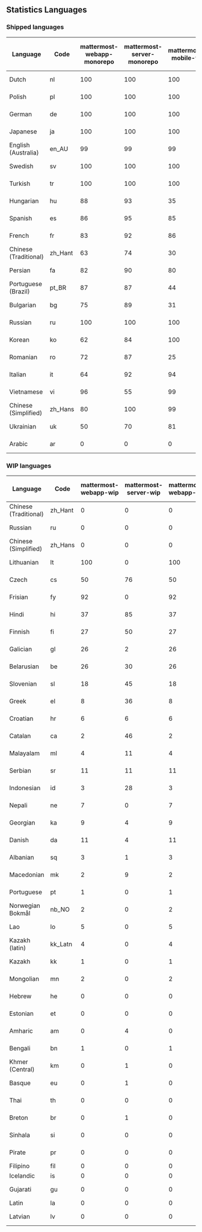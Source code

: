 ## Statistics Languages ##
###  Shipped languages  ###
|Language|Code|mattermost-webapp-monorepo|mattermost-server-monorepo|mattermost-mobile-v2|mattermost-desktop|mattermost-boards-webapp-monorepo|mattermost-playbooks-webapp-monorepo|calls-webapp|Total|Last Modified|
|---|---|---|---|---|---|---|---|---|---|---|
|Dutch|nl| 100| 100| 100| 96| 0| 0| 100| 99|2023-09-13T06:09:52.688614Z|
|Polish|pl| 100| 100| 100| 100| 0| 0| 100| 87|2023-09-19T06:32:04.454388Z|
|German|de| 100| 100| 100| 100| 0| 0| 100| 87|2023-09-16T10:31:29.867364Z|
|Japanese|ja| 100| 100| 100| 100| 0| 0| 100| 87|2023-09-19T11:52:44.746957Z|
|English (Australia)|en_AU| 99| 99| 99| 96| 0| 0| 0| 87|2023-09-09T11:38:35.838529Z|
|Swedish|sv| 100| 100| 100| 96| 0| 0| 100| 87|2023-09-13T20:08:42.524738Z|
|Turkish|tr| 100| 100| 100| 100| 0| 0| 100| 87|2023-09-16T14:58:36.405495Z|
|Hungarian|hu| 88| 93| 35| 89| 0| 0| 0| 76|2023-08-29T11:18:03.887963Z|
|Spanish|es| 86| 95| 85| 88| 0| 0| 28| 74|2023-08-29T11:18:02.724079Z|
|French|fr| 83| 92| 86| 100| 0| 0| 58| 73|2023-09-19T21:03:20.650180Z|
|Chinese (Traditional)|zh_Hant| 63| 74| 30| 94| 0| 0| 4| 71|2023-08-29T11:18:08.540822Z|
|Persian|fa| 82| 90| 80| 89| 0| 0| 0| 70|2023-08-29T11:18:03.017851Z|
|Portuguese (Brazil)|pt_BR| 87| 87| 44| 70| 0| 0| 100| 69|2023-08-29T11:18:05.901628Z|
|Bulgarian|bg| 75| 89| 31| 0| 0| 0| 0| 64|2023-07-31T13:17:56.186033Z|
|Russian|ru| 100| 100| 100| 100| 0| 0| 76| 63|2023-09-18T07:46:55.521895Z|
|Korean|ko| 62| 84| 100| 96| 0| 0| 100| 62|2023-09-13T02:06:10.646545Z|
|Romanian|ro| 72| 87| 25| 0| 0| 0| 0| 61|2023-07-31T13:22:18.753110Z|
|Italian|it| 64| 92| 94| 21| 0| 0| 24| 61|2023-08-29T11:18:04.183442Z|
|Vietnamese|vi| 96| 55| 99| 84| 0| 0| 100| 56|2023-09-18T13:55:19.623574Z|
|Chinese (Simplified)|zh_Hans| 80| 100| 99| 96| 0| 0| 100| 54|2023-09-11T04:08:59.827855Z|
|Ukrainian|uk| 50| 70| 81| 72| 0| 0| 0| 51|2023-08-29T11:18:07.366626Z|
|Arabic|ar| 0| 0| 0| 42| 0| 0| 0| 2|2023-07-10T13:08:48.325143Z|
###  WIP languages  ###
|Language|Code|mattermost-webapp-wip|mattermost-server-wip|mattermost-webapp-wip|mattermost-desktop-wip|Total|Last Modified|
|---|---|---|---|---|---|---|--|
|Chinese (Traditional)|zh_Hant| 0| 0| 0| 0| 71|2023-08-29T11:18:08.540822Z|
|Russian|ru| 0| 0| 0| 0| 63|2023-09-18T07:46:55.521895Z|
|Chinese (Simplified)|zh_Hans| 0| 0| 0| 3| 54|2023-09-11T04:08:59.827855Z|
|Lithuanian|lt| 100| 0| 100| 100| 38|2023-04-20T18:20:36.422339Z|
|Czech|cs| 50| 76| 50| 100| 34|2023-08-04T09:02:12.265970Z|
|Frisian|fy| 92| 0| 92| 0| 32|2023-03-30T14:04:28.368728Z|
|Hindi|hi| 37| 85| 37| 0| 26|2023-06-25T16:00:48.875553Z|
|Finnish|fi| 27| 50| 27| 0| 18|2023-03-30T14:04:14.936366Z|
|Galician|gl| 26| 2| 26| 0| 18|2023-02-16T10:53:47.791156Z|
|Belarusian|be| 26| 30| 26| 9| 14|2023-03-30T14:03:09.873427Z|
|Slovenian|sl| 18| 45| 18| 0| 13|2023-03-30T14:07:12.677627Z|
|Greek|el| 8| 36| 8| 0| 12|2023-03-30T14:03:55.229463Z|
|Croatian|hr| 6| 6| 6| 10| 10|2023-08-04T14:10:27.576411Z|
|Catalan|ca| 2| 46| 2| 0| 8|2023-02-22T22:19:51.633986Z|
|Malayalam|ml| 4| 11| 4| 0| 7|2023-07-08T15:38:50.105911Z|
|Serbian|sr| 11| 11| 11| 100| 7|2023-09-13T08:42:13.664690Z|
|Indonesian|id| 3| 28| 3| 0| 6|2023-01-20T12:30:26.132977Z|
|Nepali|ne| 7| 0| 7| 0| 6|2023-03-30T14:06:47.028356Z|
|Georgian|ka| 9| 4| 9| 0| 4|2023-06-23T10:19:49.433102Z|
|Danish|da| 11| 4| 11| 0| 4|2023-02-28T08:17:12.460986Z|
|Albanian|sq| 3| 1| 3| 0| 4|2023-03-30T14:07:18.996586Z|
|Macedonian|mk| 2| 9| 2| 29| 3|2023-05-05T04:29:07.020368Z|
|Portuguese|pt| 1| 0| 1| 100| 2|2023-09-08T10:19:03.510189Z|
|Norwegian Bokmål|nb_NO| 2| 0| 2| 0| 2|2023-03-30T09:46:13.174135Z|
|Lao|lo| 5| 0| 5| 0| 1|2023-01-28T03:29:57.636840Z|
|Kazakh (latin)|kk_Latn| 4| 0| 4| 0| 1|2023-01-09T16:04:40.142668Z|
|Kazakh|kk| 1| 0| 1| 0| 1|2023-01-20T12:30:28.434837Z|
|Mongolian|mn| 2| 0| 2| 0| 1|2023-02-16T02:00:14.011643Z|
|Hebrew|he| 0| 0| 0| 0| 1|2023-01-20T12:30:24.610278Z|
|Estonian|et| 0| 0| 0| 0| 0|2022-06-16T11:17:55.844464Z|
|Amharic|am| 0| 4| 0| 0| 0|2020-07-04T19:22:35.416407Z|
|Bengali|bn| 1| 0| 1| 0| 0|2022-06-18T00:07:36.707192Z|
|Khmer (Central)|km| 0| 1| 0| 0| 0|2022-05-06T14:27:58.323957Z|
|Basque|eu| 0| 1| 0| 0| 0|2021-06-22T14:46:44.626603Z|
|Thai|th| 0| 0| 0| 7| 0|2023-07-02T14:03:38.691977Z|
|Breton|br| 0| 1| 0| 0| 0|2022-10-20T14:33:30.929526Z|
|Sinhala|si| 0| 0| 0| 0| 0|2022-10-24T11:26:43.423982Z|
|Pirate|pr| 0| 0| 0| 0| 0|2022-06-28T08:46:29.046651Z|
|Filipino|fil| 0| 0| 0| 0| 0||
|Icelandic|is| 0| 0| 0| 0| 0||
|Gujarati|gu| 0| 0| 0| 0| 0|2021-09-27T12:12:04.194601Z|
|Latin|la| 0| 0| 0| 0| 0||
|Latvian|lv| 0| 0| 0| 0| 0|2022-12-17T23:24:22.390841Z|
